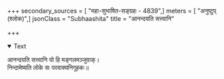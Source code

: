 +++
secondary_sources = [ "महा-सुभाषित-सङ्ग्रहः - 4839",]
meters = [ "अनुष्टुप् (श्लोक)",]
jsonClass = "Subhaashita"
title = "आनन्दयति सत्त्वानि"

+++

<details open><summary>Text</summary>

आनन्दयति सत्त्वानि यो हि मङ्गलमञ्जुवाक्।  
निन्दामेष्यति लोके सः परवाक्यनिगूहकः॥
</details>
